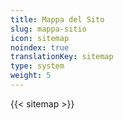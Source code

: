 ```yaml
---
title: Mappa del Sito
slug: mappa-sitio
icon: sitemap
noindex: true
translationKey: sitemap
type: system
weight: 5
---
```

{{< sitemap >}}